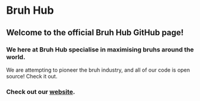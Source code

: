 # Bruh Hub

## Welcome to the official Bruh Hub GitHub page!

### We here at Bruh Hub specialise in maximising bruhs around the world.

We are attempting to pioneer the bruh industry, and all of our code is open source! Check it out.


### Check out our [website](https://bruhhub.github.io/).
